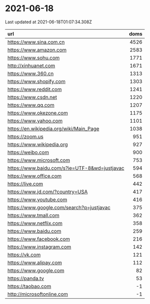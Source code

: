 # 2021-06-18

<!-- BEGIN -->
Last updated at 2021-06-18T01:07:34.308Z

url | doms
:- | -:
https://www.sina.com.cn | 4526
https://www.amazon.com | 2583
https://www.sohu.com | 1771
http://xinhuanet.com | 1671
https://www.360.cn | 1313
https://www.shopify.com | 1303
https://www.reddit.com | 1241
https://www.csdn.net | 1220
https://www.qq.com | 1207
https://www.okezone.com | 1175
https://www.yahoo.com | 1101
https://en.wikipedia.org/wiki/Main_Page | 1038
https://zoom.us | 951
https://www.wikipedia.org | 927
https://weibo.com | 900
https://www.microsoft.com | 753
https://www.baidu.com/s?ie=UTF-8&wd=justjavac | 594
https://www.office.com | 568
https://live.com | 442
https://www.jd.com/?country=USA | 417
https://www.youtube.com | 416
https://www.google.com/search?q=justjavac | 375
https://www.tmall.com | 362
https://www.netflix.com | 358
https://www.baidu.com | 259
https://www.facebook.com | 216
https://www.instagram.com | 142
https://vk.com | 121
https://www.alipay.com | 112
https://www.google.com | 82
https://panda.tv | 53
https://taobao.com | -1
http://microsoftonline.com | -1
<!-- END -->
